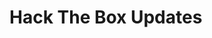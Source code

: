 # Hack The Box Updates



<figure><img src=".gitbook/assets/PTRACE_NOPEEKING.PNG" alt=""><figcaption></figcaption></figure>

<figure><img src=".gitbook/assets/Arms_Race.PNG" alt=""><figcaption></figcaption></figure>

<figure><img src=".gitbook/assets/ReRop.PNG" alt=""><figcaption></figcaption></figure>

<figure><img src=".gitbook/assets/Maze.PNG" alt=""><figcaption></figcaption></figure>

<figure><img src=".gitbook/assets/SEPC.PNG" alt=""><figcaption></figcaption></figure>

<figure><img src=".gitbook/assets/Virtually_Mad.PNG" alt=""><figcaption></figcaption></figure>

<figure><img src=".gitbook/assets/Lockpick2.PNG" alt=""><figcaption></figcaption></figure>

<figure><img src=".gitbook/assets/Lockpick1.PNG" alt=""><figcaption></figcaption></figure>

<figure><img src=".gitbook/assets/Reminiscent.PNG" alt=""><figcaption></figcaption></figure>

<figure><img src=".gitbook/assets/Partial_Encryption.PNG" alt=""><figcaption></figcaption></figure>

<figure><img src=".gitbook/assets/Cyberpsychosis.PNG" alt=""><figcaption></figcaption></figure>

<figure><img src=".gitbook/assets/FFModule.PNG" alt=""><figcaption></figcaption></figure>

<figure><img src=".gitbook/assets/Debugme.PNG" alt=""><figcaption></figcaption></figure>
